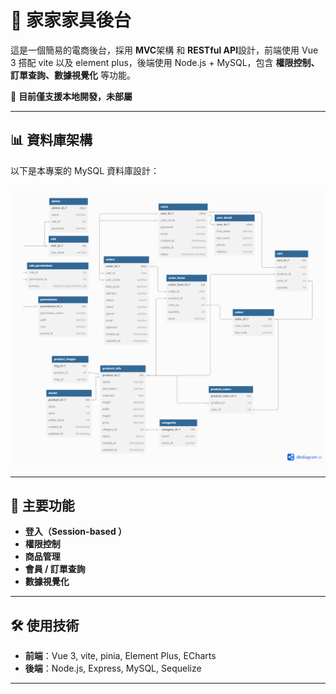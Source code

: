 # 🛒 家家家具後台

這是一個簡易的電商後台，採用 **MVC**架構 和 **RESTful API**設計，前端使用 Vue 3 搭配 vite 以及 element plus，後端使用 Node.js + MySQL，包含 **權限控制、訂單查詢、數據視覺化** 等功能。

🛑 **目前僅支援本地開發，未部屬**

---

## 📊 資料庫架構

以下是本專案的 MySQL 資料庫設計：

![ERD 圖](database/diagram2.png)

---

## 🔹 主要功能

- **登入（Session-based ）**
- **權限控制**
- **商品管理**
- **會員 / 訂單查詢**
- **數據視覺化**

---

## 🛠️ 使用技術

- **前端**：Vue 3, vite, pinia, Element Plus, ECharts
- **後端**：Node.js, Express, MySQL, Sequelize

---
